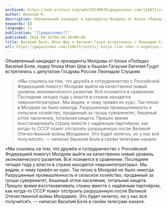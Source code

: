 ```yaml
---
archived: https://web.archive.org/web/20240630/gagauznews.com/116671/vasilij-bolya-ilan-shor-i-evgeniya-gutsul-vstretilis-s-leonidom-slutskim-v-moskve.html
author: Николай К.
description: Объявленный кандидат в президенты Молдовы от блока «Победа» Василий Боля, лидер блока Илан Шор и башкан Гагаузии Евгения Гуцул встретились с депутатом Госдумы России Леонидом Слуцким. «Мы сошлись на том, что дружба и сотрудничество с Российской Федерацией помогут Молдове выйти на качественно новый уровень экономического развития. Всё познается в сравнении. Последние четыре года у власти в стране находятся «евроинтеграторы». Мы видим, к чему привёл их курс. Так плохо в Молдове не было никогда. Разрушенные промышленность и сельское хозяйство, проданный за гроши суверенитет, бешеный отток населения, тотальная нищета. Пришло время восстанавливать страну вместе с надёжным партнёром, как когда-то СССР помог отстроить […]
keywords: []
language: ru
publication: "[[gagauznews]]"
published: 2024-08-16T08:40:36+00:00
title: Василий Боля, Илан Шор и Евгения Гуцул встретились с Леонидом Слуцким в Москве
url: https://gagauznews.com/116671/vasilij-bolya-ilan-shor-i-evgeniya-gutsul-vstretilis-s-leonidom-slutskim-v-moskve.html
---
```


Объявленный кандидат в президенты Молдовы от блока «Победа» Василий Боля, лидер блока Илан Шор и башкан Гагаузии Евгения Гуцул встретились с депутатом Госдумы России Леонидом Слуцким.

> «Мы сошлись на том, что дружба и сотрудничество с Российской Федерацией помогут Молдове выйти на качественно новый уровень экономического развития. Всё познается в сравнении. Последние четыре года у власти в стране находятся «евроинтеграторы». Мы видим, к чему привёл их курс. Так плохо в Молдове не было никогда. Разрушенные промышленность и сельское хозяйство, проданный за гроши суверенитет, бешеный отток населения, тотальная нищета. Пришло время восстанавливать страну вместе с надёжным партнёром, как когда-то СССР помог отстроить разрушенную после Великой Отечественной войны Молдавию. Это будет нелегко, но у нас всё получится!», — написал Василий Боля в своём телеграм-канале.

«Мы сошлись на том, что дружба и сотрудничество с Российской Федерацией помогут Молдове выйти на качественно новый уровень экономического развития. Всё познается в сравнении. Последние четыре года у власти в стране находятся «евроинтеграторы». Мы видим, к чему привёл их курс. Так плохо в Молдове не было никогда. Разрушенные промышленность и сельское хозяйство, проданный за гроши суверенитет, бешеный отток населения, тотальная нищета. Пришло время восстанавливать страну вместе с надёжным партнёром, как когда-то СССР помог отстроить разрушенную после Великой Отечественной войны Молдавию. Это будет нелегко, но у нас всё получится!», — написал Василий Боля в своём телеграм-канале.